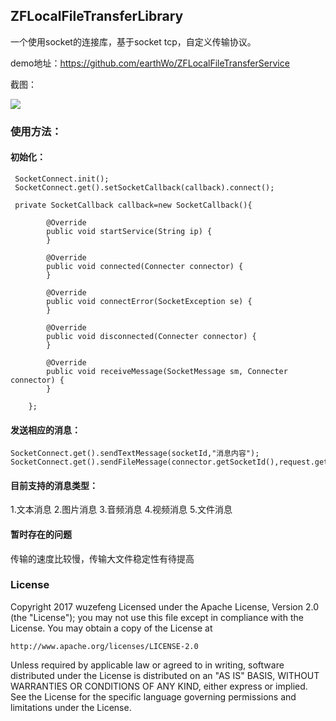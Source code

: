 ## ZFLocalFileTransferLibrary

一个使用socket的连接库，基于socket tcp，自定义传输协议。

demo地址：https://github.com/earthWo/ZFLocalFileTransferService

截图：

![](http://7xjrms.com1.z0.glb.clouddn.com/QQ20171021-204205@2x.png)

### 使用方法：

#### 初始化：

```
 SocketConnect.init();
 SocketConnect.get().setSocketCallback(callback).connect();
```

```
 private SocketCallback callback=new SocketCallback(){
        
        @Override
        public void startService(String ip) {
        }

        @Override
        public void connected(Connecter connector) {
        }

        @Override
        public void connectError(SocketException se) {
        }

        @Override
        public void disconnected(Connecter connector) {
        }

        @Override
        public void receiveMessage(SocketMessage sm, Connecter connector) {
        }
       
    };
```

#### 发送相应的消息：

```
SocketConnect.get().sendTextMessage(socketId,"消息内容");
SocketConnect.get().sendFileMessage(connector.getSocketId(),request.getFilePath());
```

#### 目前支持的消息类型：

1.文本消息 2.图片消息 3.音频消息 4.视频消息 5.文件消息

#### 暂时存在的问题

传输的速度比较慢，传输大文件稳定性有待提高

### License

Copyright 2017 wuzefeng
Licensed under the Apache License, Version 2.0 (the "License");
you may not use this file except in compliance with the License.
You may obtain a copy of the License at

    http://www.apache.org/licenses/LICENSE-2.0

Unless required by applicable law or agreed to in writing, software
distributed under the License is distributed on an "AS IS" BASIS,
WITHOUT WARRANTIES OR CONDITIONS OF ANY KIND, either express or implied.
See the License for the specific language governing permissions and
limitations under the License.

## 





